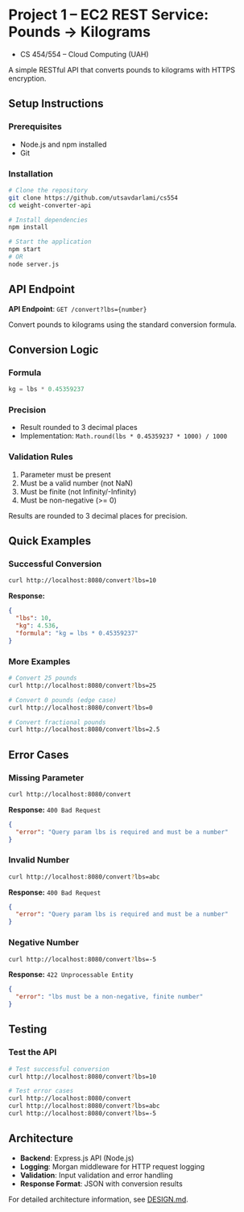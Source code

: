 # Project 1 – EC2 REST Service: Pounds → Kilograms

- CS 454/554 – Cloud Computing (UAH)

A simple RESTful API that converts pounds to kilograms with HTTPS encryption.

## Setup Instructions

### Prerequisites
- Node.js and npm installed
- Git

### Installation

```bash
# Clone the repository
git clone https://github.com/utsavdarlami/cs554
cd weight-converter-api

# Install dependencies
npm install

# Start the application
npm start
# OR
node server.js
```

## API Endpoint

**API Endpoint**: `GET /convert?lbs={number}`

Convert pounds to kilograms using the standard conversion formula.

## Conversion Logic

### Formula
```javascript
kg = lbs * 0.45359237
```

### Precision
- Result rounded to 3 decimal places
- Implementation: `Math.round(lbs * 0.45359237 * 1000) / 1000`

### Validation Rules
1. Parameter must be present
2. Must be a valid number (not NaN)
3. Must be finite (not Infinity/-Infinity)
4. Must be non-negative (>= 0)

Results are rounded to 3 decimal places for precision.


## Quick Examples

### Successful Conversion
```bash
curl http://localhost:8080/convert?lbs=10
```
**Response:**
```json
{
  "lbs": 10,
  "kg": 4.536,
  "formula": "kg = lbs * 0.45359237"
}
```

### More Examples
```bash
# Convert 25 pounds
curl http://localhost:8080/convert?lbs=25

# Convert 0 pounds (edge case)
curl http://localhost:8080/convert?lbs=0

# Convert fractional pounds
curl http://localhost:8080/convert?lbs=2.5
```

## Error Cases

### Missing Parameter
```bash
curl http://localhost:8080/convert
```
**Response:** `400 Bad Request`
```json
{
  "error": "Query param lbs is required and must be a number"
}
```

### Invalid Number
```bash
curl http://localhost:8080/convert?lbs=abc
```
**Response:** `400 Bad Request`
```json
{
  "error": "Query param lbs is required and must be a number"
}
```

### Negative Number
```bash
curl http://localhost:8080/convert?lbs=-5
```
**Response:** `422 Unprocessable Entity`
```json
{
  "error": "lbs must be a non-negative, finite number"
}
```

## Testing

### Test the API
```bash
# Test successful conversion
curl http://localhost:8080/convert?lbs=10

# Test error cases
curl http://localhost:8080/convert
curl http://localhost:8080/convert?lbs=abc
curl http://localhost:8080/convert?lbs=-5
```

## Architecture

- **Backend**: Express.js API (Node.js)
- **Logging**: Morgan middleware for HTTP request logging
- **Validation**: Input validation and error handling
- **Response Format**: JSON with conversion results

For detailed architecture information, see [DESIGN.md](DESIGN.md).
